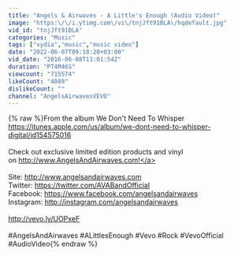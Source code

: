 ```yaml
---
title: "Angels & Airwaves - A Little's Enough (Audio Video)"
image: "https:\/\/i.ytimg.com\/vi\/tnjJft91BLA\/hqdefault.jpg"
vid_id: "tnjJft91BLA"
categories: "Music"
tags: ["vydia","music","music video"]
date: "2022-06-07T09:18:28+03:00"
vid_date: "2016-06-08T11:01:54Z"
duration: "PT4M46S"
viewcount: "715574"
likeCount: "4089"
dislikeCount: ""
channel: "AngelsAirwavesVEVO"
---
```

{% raw %}From the album We Don't Need To Whisper<br /><a rel="nofollow" target="blank" href="https://itunes.apple.com/us/album/we-dont-need-to-whisper-digital/id154575016">https://itunes.apple.com/us/album/we-dont-need-to-whisper-digital/id154575016</a><br /><br />Check out exclusive limited edition products and vinyl on <a rel="nofollow" target="blank" href="http://www.AngelsAndAirwaves.com!">http://www.AngelsAndAirwaves.com!</a><br /><br />Site: <a rel="nofollow" target="blank" href="http://www.angelsandairwaves.com">http://www.angelsandairwaves.com</a><br />Twitter: <a rel="nofollow" target="blank" href="https://twitter.com/AVABandOfficial">https://twitter.com/AVABandOfficial</a><br />Facebook: <a rel="nofollow" target="blank" href="https://www.facebook.com/angelsandairwaves">https://www.facebook.com/angelsandairwaves</a><br />Instagram: <a rel="nofollow" target="blank" href="http://instagram.com/angelsandairwaves">http://instagram.com/angelsandairwaves</a><br /><br /><a rel="nofollow" target="blank" href="http://vevo.ly/UOPxeF">http://vevo.ly/UOPxeF</a><br /><br />#AngelsAndAirwaves #ALittlesEnough #Vevo #Rock #VevoOfficial #AudioVideo{% endraw %}
